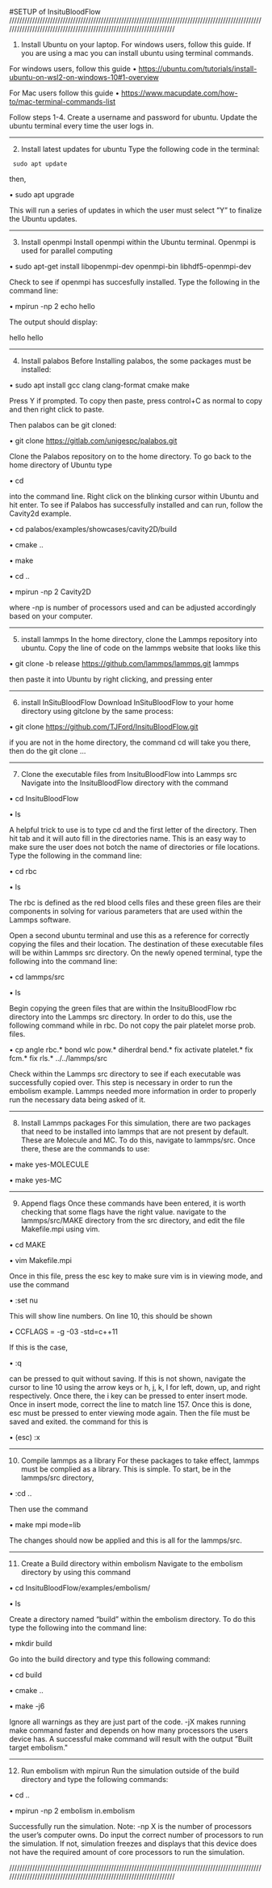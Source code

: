 #SETUP of InsituBloodFlow
////////////////////////////////////////////////////////////////////////////////////////////////////////////////////////////////////////////////////////////////////
1. Install Ubuntu on your laptop.
For windows users, follow this guide. If you are using a mac you can install ubuntu using terminal
commands.

For windows users, follow this guide
• https://ubuntu.com/tutorials/install-ubuntu-on-wsl2-on-windows-10#1-overview

For Mac users follow this guide
• https://www.macupdate.com/how-to/mac-terminal-commands-list

Follow steps 1-4. Create a username and password for ubuntu. Update the ubuntu terminal
every time the user logs in.

--------------------------------------------------------------------------------------------------------------------------------------------------------------------
2. Install latest updates for ubuntu
Type the following code in the terminal:

` sudo apt update`

then,

• sudo apt upgrade

This will run a series of updates in which the user must select ”Y” to finalize the Ubuntu updates.

--------------------------------------------------------------------------------------------------------------------------------------------------------------------
3. Install openmpi
Install openmpi within the Ubuntu terminal. Openmpi is used for parallel computing

• sudo apt-get install libopenmpi-dev openmpi-bin libhdf5-openmpi-dev

Check to see if openmpi has succesfully installed. Type the following in the command line:

• mpirun -np 2 echo hello

The output should display:

hello
hello

--------------------------------------------------------------------------------------------------------------------------------------------------------------------
4. Install palabos
Before Installing palabos, the some packages must be installed:

• sudo apt install gcc clang clang-format cmake make

Press Y if prompted. To copy then paste, press control+C as normal to copy and then right click to paste.

Then palabos can be git cloned:

• git clone https://gitlab.com/unigespc/palabos.git

Clone the Palabos repository on to the home directory. To go back to the
home directory of Ubuntu type

• cd

 into the command line. Right click on the blinking cursor
within Ubuntu and hit enter. To see if Palabos has successfully installed and can run, follow the Cavity2d example.

• cd palabos/examples/showcases/cavity2D/build

• cmake ..

• make

• cd ..

• mpirun -np 2 Cavity2D

where -np is number of processors used and can be adjusted accordingly based on your computer.

--------------------------------------------------------------------------------------------------------------------------------------------------------------------
5. install lammps
In the home directory, clone the Lammps repository into ubuntu. Copy the line of code on the
lammps website that looks like this

• git clone -b release https://github.com/lammps/lammps.git lammps

then paste it into Ubuntu by right clicking, and pressing enter

--------------------------------------------------------------------------------------------------------------------------------------------------------------------
6. install InSituBloodFlow
Download InSituBloodFlow to your home directory using gitclone by the same process:

• git clone https://github.com/TJFord/InsituBloodFlow.git

if you are not in the home directory, the command cd will take you there, then do the git clone ...

--------------------------------------------------------------------------------------------------------------------------------------------------------------------
7. Clone the executable files from InsituBloodFlow into Lammps src
Navigate into the InsituBloodFlow directory with the command

• cd InsituBloodFlow

• ls

A helpful trick to use is to
type cd and the first letter of the directory. Then hit tab and it will auto fill in the directories
name. This is an easy way to make sure the user does not botch the name of directories or file
locations.
Type the following in the command line:

• cd rbc

• ls

The rbc is defined as the red blood cells files and these green
files are their components in solving for various parameters that are used within the Lammps
software.

Open a second ubuntu terminal and use this as a reference for correctly copying the files and
their location. The destination of these executable files will be within Lammps src directory. On
the newly opened terminal, type the following into the command line:

• cd lammps/src

• ls

Begin copying the green files that are within the InsituBloodFlow rbc directory into
the Lammps src directory. In order to do this, use the following command while in rbc. Do not copy the
pair platelet morse prob. files.

• cp angle rbc.* bond wlc pow.* diherdral bend.* fix activate platelet.* fix fcm.* fix rls.* ../../lammps/src

Check within the Lammps src directory to see if each executable was successfully copied over. This step is necessary in order to run the embolism example. Lammps
needed more information in order to properly run the necessary data being asked of it.

--------------------------------------------------------------------------------------------------------------------------------------------------------------------
8. Install Lammps packages
For this simulation, there are two packages that need to be installed into lammps that are not
present by default. These are Molecule and MC. To do this, navigate to lammps/src. Once there,
these are the commands to use:

• make yes-MOLECULE

• make yes-MC

--------------------------------------------------------------------------------------------------------------------------------------------------------------------
9. Append flags
Once these commands have been entered, it is worth checking that some flags have the right
value. navigate to the lammps/src/MAKE directory from the src directory, and edit the file
Makefile.mpi using vim.

• cd MAKE

• vim Makefile.mpi

Once in this file, press the esc key to make sure vim is in viewing mode, and use the command

• :set nu

This will show line numbers. On line 10, this should be shown

• CCFLAGS =        -g -03 -std=c++11

If this is the case,

• :q

can be pressed to quit without saving.
If this is not shown, navigate the cursor to line 10 using the arrow keys or h, j, k, l for left, down,
up, and right respectively. Once there, the i key can be pressed to enter insert mode. Once in
insert mode, correct the line to match line 157.
Once this is done, esc must be pressed to enter viewing mode again. Then the file must be saved
and exited. the command for this is

• (esc) :x

--------------------------------------------------------------------------------------------------------------------------------------------------------------------
10. Compile lammps as a library
For these packages to take effect, lammps must be complied as a library. This is simple. To
start, be in the lammps/src directory,

• :cd ..

Then use the command

• make mpi mode=lib

The changes should now be applied and this is all for the lammps/src.

--------------------------------------------------------------------------------------------------------------------------------------------------------------------
11. Create a Build directory within embolism
Navigate to the embolism directory by using this command

• cd InsituBloodFlow/examples/embolism/

• ls

Create a directory named “build” within the embolism directory. To do this type the following
into the command line:

• mkdir build

Go into the build directory and type this following command:

• cd build

• cmake ..

• make -j6

Ignore all warnings as they are just
part of the code. -jX makes running make command faster and depends on how many processors
the users device has. A successful make command will result with the output ”Built target
embolism."

--------------------------------------------------------------------------------------------------------------------------------------------------------------------
12. Run embolism with mpirun
Run the simulation outside of the build directory and type the following commands:

• cd ..

• mpirun -np 2 embolism in.embolism

Successfully run the simulation. Note: -np X is the number of processors the user’s computer
owns. Do input the correct number of processors to run the simulation. If not, simulation freezes
and displays that this device does not have the required amount of core processors to run the
simulation.

////////////////////////////////////////////////////////////////////////////////////////////////////////////////////////////////////////////////////////////////////
